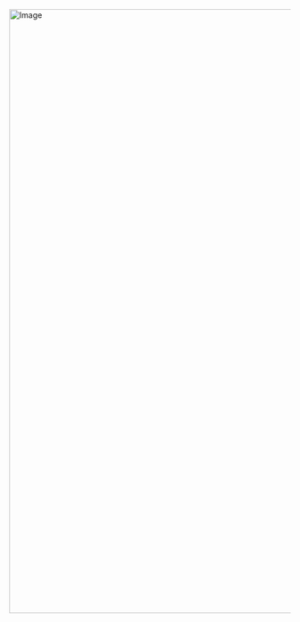 
<img width="3840" height="1083" alt="Image" src="https://github.com/user-attachments/assets/162f9be5-dcc9-48d3-b58b-69f4caff1761" />

